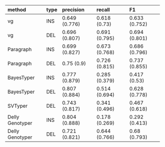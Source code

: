 |method          |type |precision     |recall        |F1            |
|:---------------|:----|:-------------|:-------------|:-------------|
|vg              |INS  |0.649 (0.776) |0.618 (0.73)  |0.633 (0.752) |
|vg              |DEL  |0.696 (0.807) |0.691 (0.795) |0.694 (0.801) |
|Paragraph       |INS  |0.699 (0.827) |0.673 (0.768) |0.686 (0.796) |
|Paragraph       |DEL  |0.75 (0.9)    |0.726 (0.815) |0.737 (0.855) |
|BayesTyper      |INS  |0.777 (0.879) |0.285 (0.379) |0.417 (0.53)  |
|BayesTyper      |DEL  |0.807 (0.884) |0.514 (0.694) |0.628 (0.778) |
|SVTyper         |DEL  |0.743 (0.817) |0.341 (0.496) |0.467 (0.618) |
|Delly Genotyper |INS  |0.804 (0.888) |0.178 (0.269) |0.292 (0.413) |
|Delly Genotyper |DEL  |0.721 (0.821) |0.644 (0.766) |0.68 (0.793)  |

